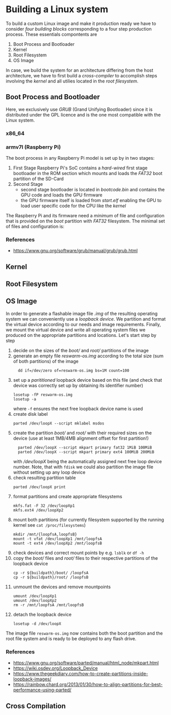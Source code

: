 
# Building a Linux system

To build a custom Linux image and make it production ready we have to consider
_four building blocks_  corresponding to a four step production process.
These essentials compontents are

1. Boot Process and Bootloader
1. Kernel
1. Root Filesystem
1. OS Image

In case, we build the system for an architecture differing from the host
architecture, we have to first build a _cross-compiler_ to accomplish steps
involving the _kernel_ and all utilies located in the _root filesystem_.

## Boot Process and Bootloader

Here, we exclusively use _GRUB_ (Grand Unifying Bootloader) since it is
distributed under the GPL licence and is the one most compatible with the Linux
system.

### x86_64

### armv7l (Raspberry Pi)

The boot process in any Raspberry Pi model is set up by in two stages:

1. First Stage
    Raspberry Pi's SoC contains a *hard-wired* first stage bootloader in the ROM
    section which mounts and loads the _FAT32_ boot partition of the SD-Card
1. Second Stage
    - second stage bootloader is located in _bootcode.bin_ and contains the GPU
      code and loads the GPU firmware
    - the GPU firmware itself is loaded from _start.elf_ enabling the GPU to
      load user specific code for the CPU like the _kernel_

The Raspberry Pi and its firmware need a _minimum_ of file and configuration
that is provided on the _boot_ partition with _FAT32_ filesystem. The minimal
set of files and configuration is:

### References

- https://www.gnu.org/software/grub/manual/grub/grub.html

## Kernel

## Root Filesystem

## OS Image

In order to generate a flashable image file _.img_ of the resulting operating
system we can conveniently use a _loopback device_. We partition and format
the virtual device according to our needs and image requirements. Finally, we
mount the virtual device and write all operating system files we produced on
the appropriate partitions and locations. Let's start step by step

1. decide on the sizes of the _boot/_ and _root/_ partitions of the image
1. generate an empty file _reswarm-os.img_ according to the total size (sum of
  both partitions) of the image
    ```
      dd if=/dev/zero of=reswarm-os.img bs=1M count=100
    ```
1. set up a _parititioned_ loopback device based on this file (and check that
  device was correctly set up by obtaining its identifier number)
    ```
    losetup -fP reswarm-os.img
    losetup -a
    ```
    where `-f` ensures the next free loopback device name is used
1. create disk label
    ```
    parted /dev/loopX --script mklabel msdos
    ```
1. create the partition _boot/_ and _root/_ with their required sizes on the
   device (use at least 1MB/4MB alignment offset for first partition!)
    ```
      parted /dev/loopX --script mkpart primary fat32 1MiB 100MiB
      parted /dev/loopX --script mkpart primary ext4 100MiB 200MiB
    ```
    with _/dev/loopX_ being the automatically assigned next free loop device number.
    Note, that with `fdisk` we could also partition the image file without setting
    up any loop device
1. check resulting partition table
    ```
    parted /dev/loopX print
    ```
1. format partitions and create appropriate filesystems
    ```
    mkfs.fat -F 32 /dev/loopXp1
    mkfs.ext4 /dev/loopXp2
    ```
1. mount both partitions (for currently filesystem supported by the running kernel
    see `cat /proc/filesystems`)
    ```
    mkdir /mnt/{loopfsA,loopfsB}
    mount -t vfat /dev/loopXp1 /mnt/loopfsA
    mount -t ext4 /dev/loopXp2 /mnt/loopfsB
    ```
1. check devices and correct mount points by e.g. `lsblk` or `df -h`
1. copy the _boot/_ files and _root/_ files to their respective partitions
   of the loopback device
    ```
    cp -r ${buildpath}/boot/ /loopfsA
    cp -r ${buildpath}/root/ /loopfsB
    ```
1. unmount the devices and remove mountpoints
    ```
    umount /dev/loopXp1
    umount /dev/loopXp2
    rm -r /mnt/loopfsA /mnt/loopfsB
    ```
1. detach the loopback device
    ```
    losetup -d /dev/loopX
    ```

The image file `reswarm-os.img` now contains both the boot partition and the
root file system and is ready to be deployed to any flash drive.

### References

- https://www.gnu.org/software/parted/manual/html_node/mkpart.html
- https://wiki.osdev.org/Loopback_Device
- https://www.thegeekdiary.com/how-to-create-partitions-inside-loopback-images/
- https://rainbow.chard.org/2013/01/30/how-to-align-partitions-for-best-performance-using-parted/

## Cross Compilation
